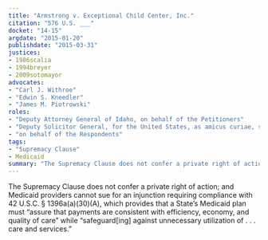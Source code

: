 ```yaml
---
title: "Armstrong v. Exceptional Child Center, Inc."
citation: "576 U.S. ___"
docket: "14-15"
argdate: "2015-01-20"
publishdate: "2015-03-31"
justices:
- 1986scalia
- 1994breyer
- 2009sotomayor
advocates:
- "Carl J. Withroe"
- "Edwin S. Kneedler"
- "James M. Piotrowski"
roles:
- "Deputy Attorney General of Idaho, on behalf of the Petitioners"
- "Deputy Solicitor General, for the United States, as amicus curiae, supporting the Petitioners"
- "on behalf of the Respondents"
tags:
- "Supremacy Clause"
- Medicaid
summary: "The Supremacy Clause does not confer a private right of action; and Medicaid providers cannot sue for an injunction requiring compliance with 42 U.S.C. § 1396a(a)(30)(A), which provides that a State’s Medicaid plan must “assure that payments are consistent with efficiency, economy, and quality of care” while “safeguard[ing] against unnecessary utilization of . . . care and services.”"
---
```

The Supremacy Clause does not confer a private right of action; and Medicaid providers cannot sue for an injunction requiring compliance with 42 U.S.C. § 1396a(a)(30)(A), which provides that a State’s Medicaid plan must “assure that payments are consistent with efficiency, economy, and quality of care” while “safeguard[ing] against unnecessary utilization of . . . care and services.”

